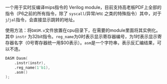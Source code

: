 一个用于实时反编译mips指令的 Verilog module，目前支持高老板PDF上全部的指令（P6之前的所有指令，除了 `syscall`/异常/etc 之类的特殊指令）其中，对于`j`/`jal`指令，会直接显示跳转的地址。

使用方法：将`DASM.v`文件放置在cpu目录下，在需要的module里面将其实例化。其中 `instr` 为32bit指令。`reg_name`为0时表示显示寄存器编号，为1时表示显示寄存器名字（0号寄存器统一用$00表示）。`asm`是一个字符串，表示反汇编结果，可以不连。

```verilog
DASM Dasm(
    .instr(instr),
    .reg_name(1'b1),
    .asm()
);
```
